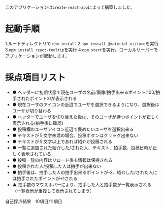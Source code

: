 
このアプリケーションは`create-react-app`によって構築しました。


# 起動手順

1.ルートディレクトリで `npm install`
2.`npm install @material-ui/core`を実行
3.`npm install react-tooltip`を実行
4.`npm start`を実行。ローカルサーバーでアプリケーションが起動します。


# 採点項目リスト
- ● ヘッダーに初期状態で現在ユーザの名前/画像/拍手出来るポイント:100/拍手されたポイント:0が表示される 
- ● 現在ユーザのアイコンの近辺でユーザを選択できるようになり、選択後はユーザが切り替わる 
- ● ヘッダーでユーザを切り替えた後は、そのユーザが持つポイントが正しく表示される(拍手後に確認) 
- ● 投稿欄のユーザアイコン近辺で褒めたいユーザを選択出来る 
- ● テキストが５文字未満の場合、投稿ボタンはクリック出来ない 
- ● テキストが５文字以上であれば紹介が投稿される 
- ● 一覧に追加された紹介した/された人、テキスト、拍手数、投稿日時が正しく表示されている 
- ● 投稿一覧の内容はリロード後も情報は保持される 
- ● 投稿された人/投稿した人は拍手が出来ない 
- ● 拍手後は、拍手した人の拍手出来るポイントが-2、紹介した/された人には拍手されたポイントが+1される 
- ▲ 拍手数のマウスホバーにより、拍手した人と拍手数が一覧表示される （一覧表示が重複して表示されてしまう）

自己採点結果　10項目/11項目
